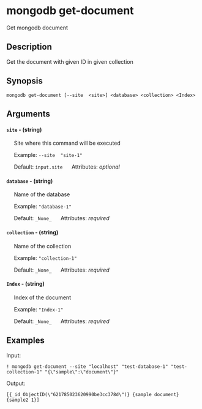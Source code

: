 # mongodb get-document

Get mongodb document

## Description

Get the document with given ID in given collection

## Synopsis

`mongodb get-document [--site  <site>] <database> <collection> <Index>`

## Arguments


#### `site` - (string)

&nbsp;&nbsp;&nbsp;&nbsp; Site where this command will be executed  

&nbsp;&nbsp;&nbsp;&nbsp; Example:  `--site  "site-1"`

&nbsp;&nbsp;&nbsp;&nbsp; Default: `input.site`
&nbsp;&nbsp;&nbsp;&nbsp; Attributes: _optional_  


#### `database` - (string)

&nbsp;&nbsp;&nbsp;&nbsp; Name of the database  

&nbsp;&nbsp;&nbsp;&nbsp; Example:  `"database-1"`

&nbsp;&nbsp;&nbsp;&nbsp; Default: `_None_`
&nbsp;&nbsp;&nbsp;&nbsp; Attributes: _required_  


#### `collection` - (string)

&nbsp;&nbsp;&nbsp;&nbsp; Name of the collection  

&nbsp;&nbsp;&nbsp;&nbsp; Example:  `"collection-1"`

&nbsp;&nbsp;&nbsp;&nbsp; Default: `_None_`
&nbsp;&nbsp;&nbsp;&nbsp; Attributes: _required_  


#### `Index` - (string)

&nbsp;&nbsp;&nbsp;&nbsp; Index of the document  

&nbsp;&nbsp;&nbsp;&nbsp; Example:  `"Index-1"`

&nbsp;&nbsp;&nbsp;&nbsp; Default: `_None_`
&nbsp;&nbsp;&nbsp;&nbsp; Attributes: _required_  



## Examples

Input: 
```
! mongodb get-document --site "localhost" "test-database-1" "test-collection-1" "{\"sample\":\"document\"}"
```
Output: 
```
[{_id ObjectID(\"621785023620990be3cc378d\")} {sample document} {sample2 1}]
```

